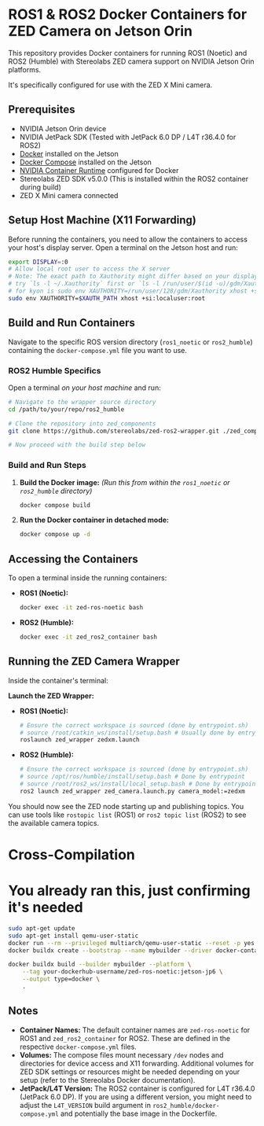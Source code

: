 # ROS1 & ROS2 Docker Containers for ZED Camera on Jetson Orin

This repository provides Docker containers for running ROS1 (Noetic) and ROS2 (Humble) with Stereolabs ZED camera support on NVIDIA Jetson Orin platforms.

It's specifically configured for use with the ZED X Mini camera.

## Prerequisites

* NVIDIA Jetson Orin device
* NVIDIA JetPack SDK (Tested with JetPack 6.0 DP / L4T r36.4.0 for ROS2)
* [Docker](https://docs.docker.com/engine/install/) installed on the Jetson
* [Docker Compose](https://docs.docker.com/compose/install/) installed on the Jetson
* [NVIDIA Container Runtime](https://docs.nvidia.com/datacenter/cloud-native/container-toolkit/latest/install-guide.html) configured for Docker
* Stereolabs ZED SDK v5.0.0 (This is installed within the ROS2 container during build)
* ZED X Mini camera connected

## Setup Host Machine (X11 Forwarding)

Before running the containers, you need to allow the containers to access your host's display server. Open a terminal on the Jetson host and run:

```bash
export DISPLAY=:0
# Allow local root user to access the X server
# Note: The exact path to Xauthority might differ based on your display manager (GDM, LightDM, etc.)
# try `ls -l ~/.Xauthority` first or `ls -l /run/user/$(id -u)/gdm/Xauthority`to obtain XAUTH_PATH.
# for kyon is sudo env XAUTHORITY=/run/user/128/gdm/Xauthority xhost +si:localuser:root
sudo env XAUTHORITY=$XAUTH_PATH xhost +si:localuser:root
```

## Build and Run Containers

Navigate to the specific ROS version directory (`ros1_noetic` or `ros2_humble`) containing the `docker-compose.yml` file you want to use.

### ROS2 Humble Specifics
 
Open a terminal *on your host machine* and run:

```bash
# Navigate to the wrapper source directory
cd /path/to/your/repo/ros2_humble

# Clone the repository into zed_components
git clone https://github.com/stereolabs/zed-ros2-wrapper.git ./zed_components

# Now proceed with the build step below
```

### Build and Run Steps

1.  **Build the Docker image:**
    *(Run this from within the `ros1_noetic` or `ros2_humble` directory)*
    ```bash
    docker compose build
    ```
2.  **Run the Docker container in detached mode:**
    ```bash
    docker compose up -d
    ```

## Accessing the Containers

To open a terminal inside the running containers:

* **ROS1 (Noetic):**
    ```bash
    docker exec -it zed-ros-noetic bash
    ```
* **ROS2 (Humble):**
    ```bash
    docker exec -it zed_ros2_container bash
    ```

## Running the ZED Camera Wrapper

Inside the container's terminal:

**Launch the ZED Wrapper:**

 * **ROS1 (Noetic):**
   ```bash
   # Ensure the correct workspace is sourced (done by entrypoint.sh)
   # source /root/catkin_ws/install/setup.bash # Usually done by entrypoint
   roslaunch zed_wrapper zedxm.launch
    ```

 * **ROS2 (Humble):**
   ```bash
   # Ensure the correct workspace is sourced (done by entrypoint.sh)
   # source /opt/ros/humble/install/setup.bash # Done by entrypoint
   # source /root/ros2_ws/install/local_setup.bash # Done by entrypoint
   ros2 launch zed_wrapper zed_camera.launch.py camera_model:=zedxm
   ```

You should now see the ZED node starting up and publishing topics. You can use tools like `rostopic list` (ROS1) or `ros2 topic list` (ROS2) to see the available camera topics.
# Cross-Compilation

# You already ran this, just confirming it's needed
```bash
sudo apt-get update
sudo apt-get install qemu-user-static
docker run --rm --privileged multiarch/qemu-user-static --reset -p yes
docker buildx create --bootstrap --name mybuilder --driver docker-container --use

docker buildx build --builder mybuilder --platform \
    --tag your-dockerhub-username/zed-ros-noetic:jetson-jp6 \
    --output type=docker \
    .
```
## Notes

* **Container Names:** The default container names are `zed-ros-noetic` for ROS1 and `zed_ros2_container` for ROS2. These are defined in the respective `docker-compose.yml` files.
* **Volumes:** The compose files mount necessary `/dev` nodes and directories for device access and X11 forwarding. Additional volumes for ZED SDK settings or resources might be needed depending on your setup (refer to the Stereolabs Docker documentation).
* **JetPack/L4T Version:** The ROS2 container is configured for L4T r36.4.0 (JetPack 6.0 DP). If you are using a different version, you might need to adjust the `L4T_VERSION` build argument in `ros2_humble/docker-compose.yml` and potentially the base image in the Dockerfile.
